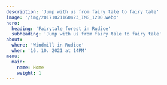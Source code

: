 ```yaml
---
description: 'Jump with us from fairy tale to fairy tale'
image: '/img/20171021160423_IMG_1200.webp'
hero:
  heading: 'Fairytale forest in Rudice'
  subheading: 'Jump with us from fairy tale to fairy tale'
about:
  where: 'Windmill in Rudice'
  when: '16. 10. 2021 at 14PM'
menu:
  main:
    name: Home
    weight: 1
---
```

